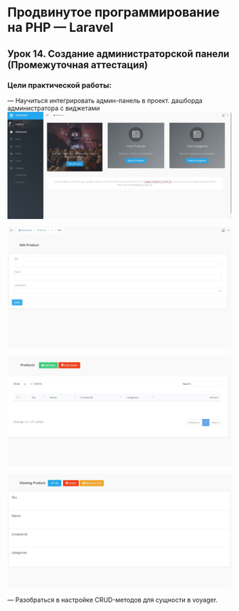 # Продвинутое программирование на PHP — Laravel

## Урок 14. Создание администраторской панели (Промежуточная аттестация)

### Цели практической работы:

— Научиться интегрировать админ-панель в проект.
 дашборда администратора с виджетами
![Скриншот](admin.jpg)

![Скриншот](edit.jpg)

![Скриншот](products.jpg)

![Скриншот](view.jpg)



— Разобраться в настройке CRUD-методов для сущности в voyager.

